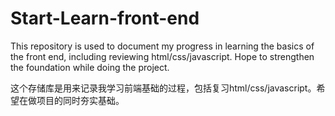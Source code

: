 # Start-Learn-front-end
This repository is used to document my progress in learning the basics of the front end, including reviewing html/css/javascript. 
Hope to strengthen the foundation while doing the project.

这个存储库是用来记录我学习前端基础的过程，包括复习html/css/javascript。希望在做项目的同时夯实基础。
